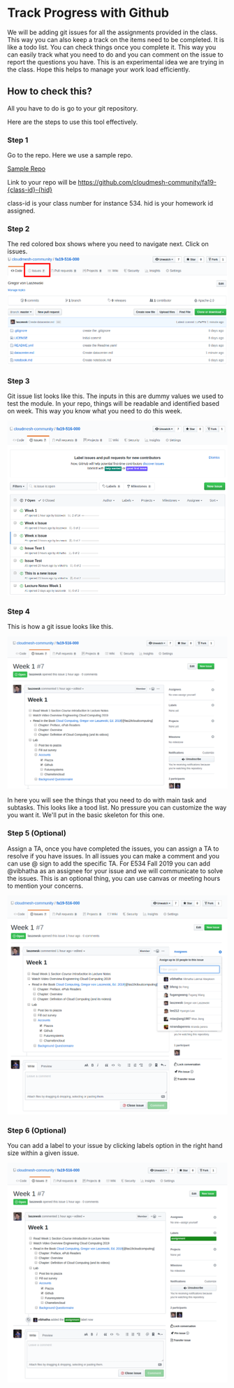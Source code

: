 # Track Progress with Github

We will be adding git issues for all the assignments provided in the class. 
This way you can also keep a track on the items need to be completed. 
It is like a todo list. You can check things once you complete it. This way
you can easily track what you need to do and you can comment on the issue 
to report the questions you have. This is an experimental idea we are trying 
in the class. Hope this helps to manage your work load efficiently. 

## How to check this?

All you have to do is go to your git repository.

Here are the steps to use this tool effectively. 

### Step 1 

Go to the repo. Here we use a sample repo. 

[Sample Repo](https://github.com/cloudmesh-community/fa19-516-000)

Link to your repo will be https://github.com/cloudmesh-community/fa19-{class-id}-{hid}

class-id is your class number for instance 534. 
hid is your homework id assigned.

### Step 2

The red colored box shows where you need to navigate next. Click on issues. 
![Git Repo View](../images/assignments/git/gitissue1.png)

### Step 3

Git issue list looks like this. The inputs in this are dummy values we used to test
the module. In your repo, things will be readable and identified based on week. 
This way you know what you need to do this week. 

![Git Repo View](../images/assignments/git/gitissue-list.png)

### Step 4

This is how a git issue looks like this. 

![Git Issue View](../images/assignments/git/gitissue-view.png) 

In here you will see the things that you need to do with main task and subtasks. 
This looks like a tood list. No pressure you can customize the way you want it. 
We'll put in the basic skeleton for this one. 

### Step 5 (Optional)

Assign a TA, once you have completed the issues, you can assign a TA to resolve if you have
issues. In all issues you can make a comment and you can use @ sign to add the specific TA. 
For E534 Fall 2019 you can add @vibhatha as an assignee for your issue and we will communicate
to solve the issues. This is an optional thing, you can use canvas or meeting hours to mention
your concerns.  

![Git Issue View](../images/assignments/git/assign-issue.png)

### Step 6 (Optional)

You can add a label to your issue by clicking labels option in the right hand size within a
given issue. 

![Git Issue View](../images/assignments/git/assignment-label.png)


